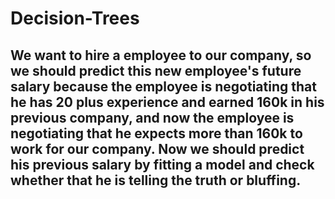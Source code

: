 # Decision-Trees

## We want to hire a employee to our company, so we should predict this new employee's future salary because the employee is negotiating that he has 20 plus experience and earned 160k in his previous company, and now the employee is negotiating that he expects more than 160k to work for our company. Now we should predict his previous salary by fitting a model and check whether that he is telling the truth or bluffing.

